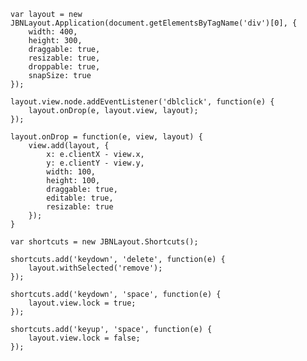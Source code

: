     var layout = new JBNLayout.Application(document.getElementsByTagName('div')[0], {
        width: 400,
        height: 300,
        draggable: true,
        resizable: true,
        droppable: true,
        snapSize: true
    });

    layout.view.node.addEventListener('dblclick', function(e) {
        layout.onDrop(e, layout.view, layout);
    });

    layout.onDrop = function(e, view, layout) {
        view.add(layout, {
            x: e.clientX - view.x,
            y: e.clientY - view.y,
            width: 100,
            height: 100,
            draggable: true,
            editable: true,
            resizable: true
        });
    }

    var shortcuts = new JBNLayout.Shortcuts();

    shortcuts.add('keydown', 'delete', function(e) {
        layout.withSelected('remove');
    });

    shortcuts.add('keydown', 'space', function(e) {
        layout.view.lock = true;
    });

    shortcuts.add('keyup', 'space', function(e) {
        layout.view.lock = false;
    });